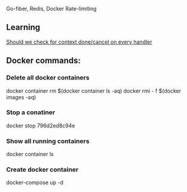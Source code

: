 Go-fiber, Redis, Docker 
Rate-limiting
## Learning

[Should we check for context done/cancel on every handler](https://github.com/gofiber/fiber/issues/805#issuecomment-699614997)

## Docker commands:

### Delete all docker containers
docker container rm $(docker container ls -aq)
docker rmi - f $(docker images -aq)

### Stop a conatiner
docker stop 796d2ed8c94e

### Show all running containers
docker container ls

### Create docker container 
docker-compose up -d
